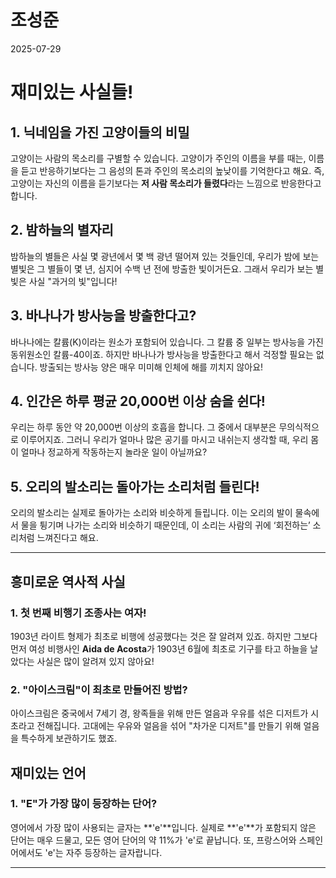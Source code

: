 # 조성준

2025-07-29

# 재미있는 사실들!

## 1. 닉네임을 가진 고양이들의 비밀
고양이는 사람의 목소리를 구별할 수 있습니다. 고양이가 주인의 이름을 부를 때는, 이름을 듣고 반응하기보다는 그 음성의 톤과 주인의 목소리의 높낮이를 기억한다고 해요. 즉, 고양이는 자신의 이름을 듣기보다는 **저 사람 목소리가 들렸다**라는 느낌으로 반응한다고 합니다.

## 2. 밤하늘의 별자리
밤하늘의 별들은 사실 몇 광년에서 몇 백 광년 떨어져 있는 것들인데, 우리가 밤에 보는 별빛은 그 별들이 몇 년, 심지어 수백 년 전에 방출한 빛이거든요. 그래서 우리가 보는 별빛은 사실 "과거의 빛"입니다!

## 3. 바나나가 방사능을 방출한다고?
바나나에는 칼륨(K)이라는 원소가 포함되어 있습니다. 그 칼륨 중 일부는 방사능을 가진 동위원소인 칼륨-40이죠. 하지만 바나나가 방사능을 방출한다고 해서 걱정할 필요는 없습니다. 방출되는 방사능 양은 매우 미미해 인체에 해를 끼치지 않아요!

## 4. 인간은 하루 평균 20,000번 이상 숨을 쉰다!
우리는 하루 동안 약 20,000번 이상의 호흡을 합니다. 그 중에서 대부분은 무의식적으로 이루어지죠. 그러니 우리가 얼마나 많은 공기를 마시고 내쉬는지 생각할 때, 우리 몸이 얼마나 정교하게 작동하는지 놀라운 일이 아닐까요?

## 5. 오리의 발소리는 돌아가는 소리처럼 들린다!
오리의 발소리는 실제로 돌아가는 소리와 비슷하게 들립니다. 이는 오리의 발이 물속에서 물을 튕기며 나가는 소리와 비슷하기 때문인데, 이 소리는 사람의 귀에 ‘회전하는’ 소리처럼 느껴진다고 해요.

---

## 흥미로운 역사적 사실
### 1. 첫 번째 비행기 조종사는 여자!
1903년 라이트 형제가 최초로 비행에 성공했다는 것은 잘 알려져 있죠. 하지만 그보다 먼저 여성 비행사인 **Aida de Acosta**가 1903년 6월에 최초로 기구를 타고 하늘을 날았다는 사실은 많이 알려져 있지 않아요!

### 2. "아이스크림"이 최초로 만들어진 방법?
아이스크림은 중국에서 7세기 경, 왕족들을 위해 만든 얼음과 우유를 섞은 디저트가 시초라고 전해집니다. 고대에는 우유와 얼음을 섞어 "차가운 디저트"를 만들기 위해 얼음을 특수하게 보관하기도 했죠.

## 재미있는 언어
### 1. "E"가 가장 많이 등장하는 단어?
영어에서 가장 많이 사용되는 글자는 **'e'**입니다. 실제로 **'e'**가 포함되지 않은 단어는 매우 드물고, 모든 영어 단어의 약 11%가 'e'로 끝납니다. 또, 프랑스어와 스페인어에서도 'e'는 자주 등장하는 글자랍니다.

---
